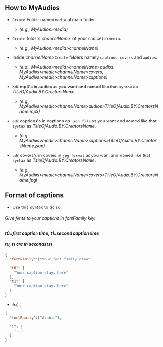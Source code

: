 ## How to MyAudios
- `Create` Folder named `media` at main folder.
  - *(e.g., MyAudios>media)*

- `Create` folders *channelName* (of your choice) in `media`.
  - *(e.g., MyAudios>media>channelName)*

- Inside *channelName* `Create` folders namely `captions`, `covers` and `audios`.
  - *(e.g., MyAudios>media>channelName>audios, MyAudios>media>channelName>covers, MyAudios>media>channelName>captions)*

- `add` mp3's in audios as you want and named like that ``syntax`` as *TitleOfAudio.BY.CreatorsName*.
  - *(e.g., MyAudios>media>channelName>audios>TitleOfAudio.BY.CreatorsName.mp3)*

- `add` captions's in captions as `json file` as you want and named like that `syntax` as *TitleOfAudio.BY.CreatorsName*.
  - *(e.g., MyAudios>media>channelName>captions>TitleOfAudio.BY.CreatorsName.json)*

- `add` covers's in covers in `jpg format` as you want and named like that `syntax` as *TitleOfAudio.BY.CreatorsName*.
  - *(e.g., MyAudios>media>channelName>covers>TitleOfAudio.BY.CreatorsName.jpg)*

## Format of captions
- Use this syntax to do so:
###### Give fonts to your captions in fontFamily key.

#### *t0=first caption time, t1=second caption time*
#### *t0, t1 are in seconds(s)*

```JSON
{
  "fontFamily":["Your font family name"],

  "t0": [
    "Your caption stays here"
  ],
  "t1": [
    "Your caption stays here"
  ]
}
```
  - e.g., 
  ```JSON
  {
    "fontFamily":["Arabic"],

    "1": [
      "---"
    ]
  }
  ```